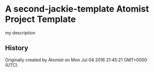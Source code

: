 # A second-jackie-template Atomist Project Template

my description

History
-------

Originally created by Atomist on Mon Jul 04 2016 21:45:21 GMT+0000 (UTC).
